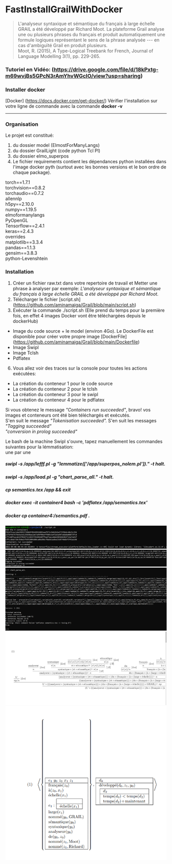 # FastInstallGrailWithDocker
> L'analyseur syntaxique et sémantique du français à large échelle GRAIL a été développé par Richard Moot. La plateforme Grail analyse une ou plusieurs phrases du français et produit automatiquement une formule logiques représentant le sens de la phrase analysée --- en cas d'ambiguïté Grail en produit plusieurs.   
Moot, R. (2015), A Type-Logical Treebank for French, Journal of Language Modelling 3(1), pp. 229-265.

### Tutoriel en Vidéo: (https://drive.google.com/file/d/18kPxtg-m69wvjBs5GPcN3rAmYhvWGcIO/view?usp=sharing)

### Installer docker  
[Docker] (https://docs.docker.com/get-docker/)
Vérifier l'installation sur votre ligne de commande avec la commande __docker -v__

-----------------------------------------------------------------------------------------------------------------------------------------------------------------------

### Organisation
Le projet est constitué:
1. du dossier model (ElmostForManyLangs)
2. du dossier GrailLight (code python Tcl Pl)
3. du dossier elmo_superpos
4. Le fichier requirements contient les dépendances python installées dans l'image docker pyth (surtout avec les bonnes versions et le bon ordre de chaque package).

torch==1.7.1  
torchvision==0.8.2  
torchaudio==0.7.2  
allennlp  
h5py==2.10.0  
numpy==1.19.5  
elmoformanylangs  
PyOpenGL  
Tensorflow==2.4.1  
keras==2.4.3  
overrides  
matplotlib==3.3.4  
pandas==1.1.3  
gensim==3.8.3  
python-Levenshtein  

### Installation
1. Créer un fichier raw.txt dans votre repertoire de travail et Metter une phrase à analyser par exemple: 
*L'analyseur syntaxique et sémantique du français à large échelle GRAIL a été développé par Richard Moot.*
3. Télécharger le fichier [script.sh] (https://github.com/aminamaiga/Grail/blob/main/script.sh)
4. Exécuter la commande ./script.sh (Elle prend du temps pour la première fois, en effet 4 images Docker vont être téléchargées depuis le dockerHub)
  * Image du code source + le model (environ 4Go). Le DockerFile est disponible pour créer votre propre image [DockerFile] (https://github.com/aminamaiga/Grail/blob/main/Dockerfile)
  * Image Swipl
  * Image Tclsh
  * Pdflatex
6. Vous allez voir des traces sur la console pour toutes les actions exécutées:  
  * La création du conteneur 1 pour le code source  
  * La création du conteneur 2 pour le tclsh  
  * La création du conteneur 3 pour le swipl  
  * La création du conteneur 4 pour le pdflatex

Si vous obtenez le message *"Containers run succeeded"*, bravo! vos images et conteneurs ont été bien téléchargés et exécutés.  
S'en suit le message *"Tokenisation succeeded".*
S'en suit les messages *"Tagging succeeded"*  
                       *"conversion in prolog succeeded"*  
                       
                       
                       
Le bash de la machine Swipl s'ouvre, tapez manuellement les commandes suivantes pour la lémmatisation:  
une par une  
##### *swipl -s /app/lefff.pl -g "lemmatize(['/app/superpos_nolem.pl'])." -t halt.*  
##### *swipl -s /app/load.pl -g "chart_parse_all." -t halt.*  

##### *cp semantics.tex /app && exit*  


##### *docker exec -it container4 bash -c 'pdflatex /app/semantics.tex'*  


##### *docker cp container4:/semantics.pdf .*

![alt text](https://github.com/aminamaiga/Grail/blob/main/G3.PNG)
![alt text](https://github.com/aminamaiga/Grail/blob/main/G1.PNG)
![alt text](https://github.com/aminamaiga/Grail/blob/main/G4.PNG)
![alt text](https://github.com/aminamaiga/Grail/blob/main/G2.PNG)
![alt text](https://github.com/aminamaiga/Grail/blob/main/G5.PNG)





